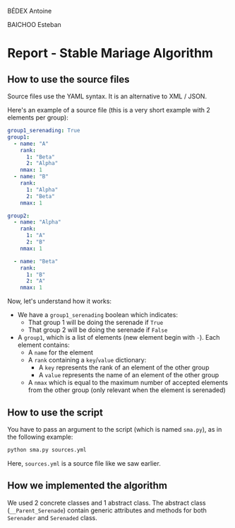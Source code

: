 BÉDEX Antoine

BAICHOO Esteban

# Report - Stable Mariage Algorithm

## How to use the source files

Source files use the YAML syntax. It is an alternative to XML / JSON.

Here's an example of a source file (this is a very short example with 2 elements per group):

```yaml
group1_serenading: True
group1:
  - name: "A"
    rank:
      1: "Beta"
      2: "Alpha"
    nmax: 1
  - name: "B"
    rank:
      1: "Alpha"
      2: "Beta"
    nmax: 1

group2:
  - name: "Alpha"
    rank:
      1: "A"
      2: "B"
    nmax: 1

  - name: "Beta"
    rank:
      1: "B"
      2: "A"
    nmax: 1
```

Now, let's understand how it works:

- We have a `group1_serenading` boolean which indicates:
  - That group 1 will be doing the serenade if `True`
  - That group 2 will be doing the serenade if `False`
- A `group1`, which is a list of elements (new element begin with `-`). Each element contains:
  - A `name` for the element
  - A `rank` containing a `key`/`value` dictionary:
    - A `key` represents the rank of an element of the other group
    - A `value` represents the name of an element of the other group
  - A `nmax` which is equal to the maximum number of accepted elements from the other group (only relevant when the element is serenaded)

## How to use the script

You have to pass an argument to the script (which is named `sma.py`), as in the following example:

```bash
python sma.py sources.yml
```

Here, `sources.yml` is a source file like we saw earlier.

## How we implemented the algorithm

We used 2 concrete classes and 1 abstract class. The abstract class (`__Parent_Serenade`) contain generic attributes and methods for both `Serenader` and `Serenaded` class.

